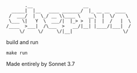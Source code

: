 ```
       .__                   __                
  _____|  |__   ____ _______/  |_ __ __  ____  
 /  ___/  |  \_/ __ \\____ \   __\  |  \/    \ 
 \___ \|   Y  \  ___/|  |_> >  | |  |  /   |  \
/____  >___|  /\___  >   __/|__| |____/|___|  /
     \/     \/     \/|__|                   \/ 
```

build and run
```
make run
```


Made entirely by Sonnet 3.7